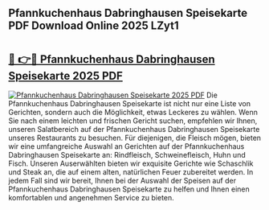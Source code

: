 ## Pfannkuchenhaus Dabringhausen Speisekarte PDF Download Online 2025 LZyt1

# <h2><a href="http://gcd7rui.nevu.top/?p=Pfannkuchenhaus+Dabringhausen+Speisekarte">🔗 👉🔴 Pfannkuchenhaus Dabringhausen Speisekarte 2025 PDF</a></h2>

[![Pfannkuchenhaus Dabringhausen Speisekarte 2025 PDF](https://i.imgur.com/dBaPXMq.png)](http://gcd7rui.nevu.top/?p=Pfannkuchenhaus+Dabringhausen+Speisekarte)
Die Pfannkuchenhaus Dabringhausen Speisekarte ist nicht nur eine Liste von Gerichten, sondern auch die Möglichkeit, etwas Leckeres zu wählen. Wenn Sie nach einem leichten und frischen Gericht suchen, empfehlen wir Ihnen, unseren Salatbereich auf der Pfannkuchenhaus Dabringhausen Speisekarte unseres Restaurants zu besuchen. Für diejenigen, die Fleisch mögen, bieten wir eine umfangreiche Auswahl an Gerichten auf der Pfannkuchenhaus Dabringhausen Speisekarte an: Rindfleisch, Schweinefleisch, Huhn und Fisch. Unseren Auserwählten bieten wir exquisite Gerichte wie Schaschlik und Steak an, die auf einem alten, natürlichen Feuer zubereitet werden. In jedem Fall sind wir bereit, Ihnen bei der Auswahl der Speisen auf der Pfannkuchenhaus Dabringhausen Speisekarte zu helfen und Ihnen einen komfortablen und angenehmen Service zu bieten.
